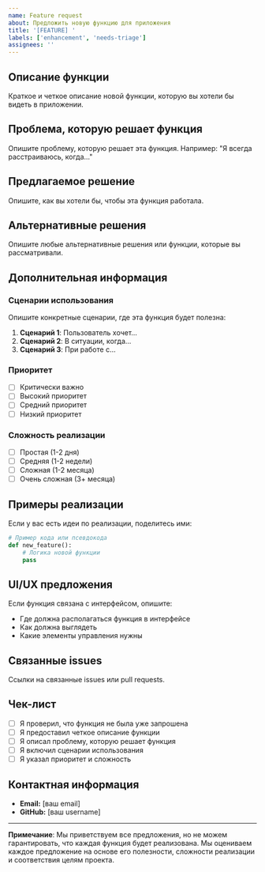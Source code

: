```yaml
---
name: Feature request
about: Предложить новую функцию для приложения
title: '[FEATURE] '
labels: ['enhancement', 'needs-triage']
assignees: ''
---
```


## Описание функции

Краткое и четкое описание новой функции, которую вы хотели бы видеть в приложении.

## Проблема, которую решает функция

Опишите проблему, которую решает эта функция. Например: "Я всегда расстраиваюсь, когда..."

## Предлагаемое решение

Опишите, как вы хотели бы, чтобы эта функция работала.

## Альтернативные решения

Опишите любые альтернативные решения или функции, которые вы рассматривали.

## Дополнительная информация

### Сценарии использования

Опишите конкретные сценарии, где эта функция будет полезна:

1. **Сценарий 1**: Пользователь хочет...
2. **Сценарий 2**: В ситуации, когда...
3. **Сценарий 3**: При работе с...

### Приоритет

- [ ] Критически важно
- [ ] Высокий приоритет
- [ ] Средний приоритет
- [ ] Низкий приоритет

### Сложность реализации

- [ ] Простая (1-2 дня)
- [ ] Средняя (1-2 недели)
- [ ] Сложная (1-2 месяца)
- [ ] Очень сложная (3+ месяца)

## Примеры реализации

Если у вас есть идеи по реализации, поделитесь ими:

```python
# Пример кода или псевдокода
def new_feature():
    # Логика новой функции
    pass
```

## UI/UX предложения

Если функция связана с интерфейсом, опишите:

- Где должна располагаться функция в интерфейсе
- Как должна выглядеть
- Какие элементы управления нужны

## Связанные issues

Ссылки на связанные issues или pull requests.

## Чек-лист

- [ ] Я проверил, что функция не была уже запрошена
- [ ] Я предоставил четкое описание функции
- [ ] Я описал проблему, которую решает функция
- [ ] Я включил сценарии использования
- [ ] Я указал приоритет и сложность

## Контактная информация

- **Email:** [ваш email]
- **GitHub:** [ваш username]

---

**Примечание**: Мы приветствуем все предложения, но не можем гарантировать, что каждая функция будет реализована. Мы оцениваем каждое предложение на основе его полезности, сложности реализации и соответствия целям проекта.
